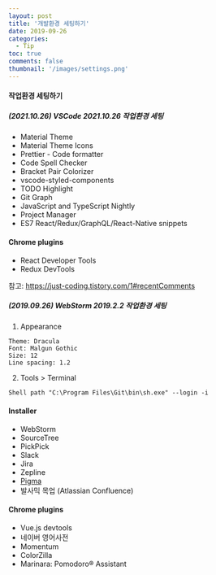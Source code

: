 ```yaml
---
layout: post
title: '개발환경 세팅하기'
date: 2019-09-26
categories:
  - Tip
toc: true
comments: false
thumbnail: '/images/settings.png'
---
```


#### 작업환경 세팅하기

##### (2021.10.26) VSCode 2021.10.26 작업환경 세팅

<!-- more -->

- Material Theme
- Material Theme Icons
- Prettier - Code formatter
- Code Spell Checker
- Bracket Pair Colorizer
- vscode-styled-components
- TODO Highlight
- Git Graph
- JavaScript and TypeScript Nightly
- Project Manager
- ES7 React/Redux/GraphQL/React-Native snippets

#### Chrome plugins

- React Developer Tools
- Redux DevTools

참고: https://just-coding.tistory.com/1#recentComments

##### (2019.09.26) WebStorm 2019.2.2 작업환경 세팅

1. Appearance

```
Theme: Dracula
Font: Malgun Gothic
Size: 12
Line spacing: 1.2
```

2. Tools > Terminal

```
Shell path "C:\Program Files\Git\bin\sh.exe" --login -i
```

#### Installer

- WebStorm
- SourceTree
- PickPick
- Slack
- Jira
- Zepline
- [Pigma](https://www.figma.com)
- 발사믹 목업 (Atlassian Confluence)

#### Chrome plugins

- Vue.js devtools
- 네이버 영어사전
- Momentum
- ColorZilla
- Marinara: Pomodoro® Assistant
